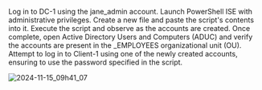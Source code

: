 Log in to DC-1 using the jane_admin account.
Launch PowerShell ISE with administrative privileges.
Create a new file and paste the script's contents into it.
Execute the script and observe as the accounts are created.
Once complete, open Active Directory Users and Computers (ADUC) and verify the accounts are present in the _EMPLOYEES organizational unit (OU).
Attempt to log in to Client-1 using one of the newly created accounts, ensuring to use the password specified in the script.


![2024-11-15_09h41_07](https://github.com/user-attachments/assets/da2bc063-8ace-418d-a90f-522b6dea72a7)

